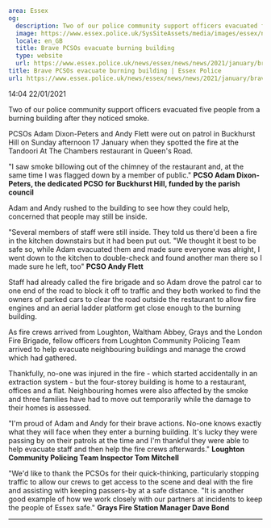```yaml
area: Essex
og:
  description: Two of our police community support officers evacuated five people from a burning building in Buckhurst Hill after they noticed smoke.
  image: https://www.essex.police.uk/SysSiteAssets/media/images/essex/news/news/2021/01-january/fire-buckhurst-hill-170121-600x300.jpg?crop=(15,0,585,300)&amp;w=600&amp;h=300&amp;scale=both
  locale: en_GB
  title: Brave PCSOs evacuate burning building
  type: website
  url: https://www.essex.police.uk/news/essex/news/news/2021/january/brave-pcsos/
title: Brave PCSOs evacuate burning building | Essex Police
url: https://www.essex.police.uk/news/essex/news/news/2021/january/brave-pcsos/
```

14:04 22/01/2021

Two of our police community support officers evacuated five people from a burning building after they noticed smoke.

PCSOs Adam Dixon-Peters and Andy Flett were out on patrol in Buckhurst Hill on Sunday afternoon 17 January when they spotted the fire at the Tandoori At The Chambers restaurant in Queen's Road.

"I saw smoke billowing out of the chimney of the restaurant and, at the same time I was flagged down by a member of public."
 **PCSO Adam Dixon-Peters, the dedicated PCSO for Buckhurst Hill, funded by the parish council**

Adam and Andy rushed to the building to see how they could help, concerned that people may still be inside.

"Several members of staff were still inside. They told us there'd been a fire in the kitchen downstairs but it had been put out.
"We thought it best to be safe so, while Adam evacuated them and made sure everyone was alright, I went down to the kitchen to double-check and found another man there so I made sure he left, too"
 **PCSO Andy Flett**

Staff had already called the fire brigade and so Adam drove the patrol car to one end of the road to block it off to traffic and they both worked to find the owners of parked cars to clear the road outside the restaurant to allow fire engines and an aerial ladder platform get close enough to the burning building.

As fire crews arrived from Loughton, Waltham Abbey, Grays and the London Fire Brigade, fellow officers from Loughton Community Policing Team arrived to help evacuate neighbouring buildings and manage the crowd which had gathered.

Thankfully, no-one was injured in the fire - which started accidentally in an extraction system - but the four-storey building is home to a restaurant, offices and a flat. Neighbouring homes were also affected by the smoke and three families have had to move out temporarily while the damage to their homes is assessed.

"I'm proud of Adam and Andy for their brave actions. No-one knows exactly what they will face when they enter a burning building. It's lucky they were passing by on their patrols at the time and I'm thankful they were able to help evacuate staff and then help the fire crews afterwards."
 **Loughton Community Policing Team Inspector Tom Mitchell**

"We'd like to thank the PCSOs for their quick-thinking, particularly stopping traffic to allow our crews to get access to the scene and deal with the fire and assisting with keeping passers-by at a safe distance.
"It is another good example of how we work closely with our partners at incidents to keep the people of Essex safe."
 **Grays Fire Station Manager Dave Bond**

****

